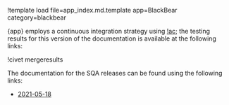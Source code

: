 !template load file=app_index.md.template app=BlackBear category=blackbear

{app} employs a continuous integration strategy using [!ac](CIVET); the testing results for
this version of the documentation is available at the following links:

!civet mergeresults

The documentation for the SQA releases can be found using the following links:

- [2021-05-18](https://mooseframework.org/releases/blackbear/2021-05-18)
